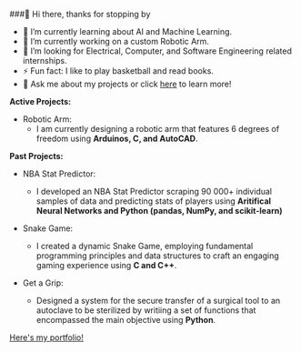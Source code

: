 ###👋 Hi there, thanks for stopping by

- 🌱 I’m currently learning about AI and Machine Learning.
- 🔭 I’m currently working on a custom Robotic Arm. 
- 👯 I’m looking for Electrical, Computer, and Software Engineering related internships. 
- ⚡ Fun fact: I like to play basketball and read books.
- 💬 Ask me about my projects or click [here](https://erionkeka.com) to learn more!
  
**Active Projects:** 

- Robotic Arm:
  -  I am currently designing a robotic arm that features 6 degrees of freedom using **Arduinos, C, and AutoCAD**.

**Past Projects:**

- NBA Stat Predictor:
  - I developed an NBA Stat Predictor scraping 90 000+ individual samples of data and predicting stats of players using **Aritifical Neural Networks and Python (pandas, NumPy, and scikit-learn)**

- Snake Game:
  - I created a dynamic Snake Game, employing fundamental programming principles and data structures to craft an engaging gaming experience using **C and C++**.

- Get a Grip:
  - Designed a system for the secure transfer of a surgical tool to an autoclave to be sterilized by writiing a set of functions that encompassed the main objective using **Python**.

[Here's my portfolio!](https://erionkeka.com)
<!--
**kekae304/kekae304** is a ✨ _special_ ✨ repository because its `README.md` (this file) appears on your GitHub profile.

Here are some ideas to get you started:

- 🔭 I’m currently working on ...

- 👯 I’m looking to collaborate on ...
- 🤔 I’m looking for help with ...

- 📫 How to reach me: ...
- 😄 Pronouns: ...

-->
